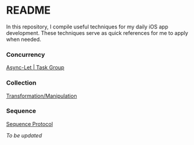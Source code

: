 # README

In this repository, I compile useful techniques for my daily iOS app development. These techniques serve as quick references for me to apply when needed.

### Concurrency

[Async-Let | Task Group](https://github.com/DzeDze/iOS-Development-Techniques/tree/main/Concurrency)

### Collection

[Transformation/Manipulation](https://github.com/DzeDze/iOS-Development-Techniques/blob/main/CollectionHigherOrderFunctions.md)

### Sequence

[Sequence Protocol](https://github.com/DzeDze/iOS-Development-Techniques/blob/main/SequenceProtocol.md)

*To be updated*